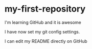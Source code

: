 # my-first-repository

I'm learning GitHub and it is awesome


I have now set my git config settings. 

I can edit my README directly on GitHub
